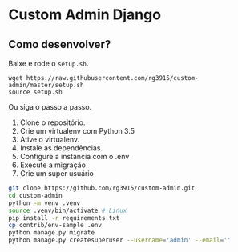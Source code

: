 # Custom Admin Django

## Como desenvolver?

Baixe e rode o `setup.sh`.

```
wget https://raw.githubusercontent.com/rg3915/custom-admin/master/setup.sh
source setup.sh
```

Ou siga o passo a passo.

1. Clone o repositório.
2. Crie um virtualenv com Python 3.5
3. Ative o virtualenv.
4. Instale as dependências.
5. Configure a instância com o .env
6. Execute a migração
7. Crie um super usuário

```bash
git clone https://github.com/rg3915/custom-admin.git
cd custom-admin
python -m venv .venv
source .venv/bin/activate # Linux
pip install -r requirements.txt
cp contrib/env-sample .env
python manage.py migrate
python manage.py createsuperuser --username='admin' --email=''
```
